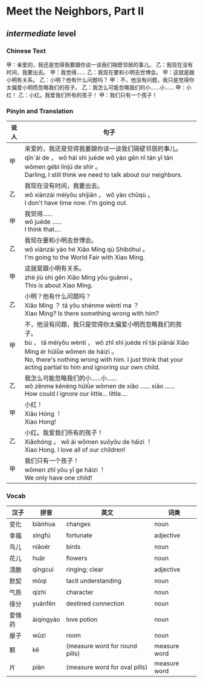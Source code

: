 # Meet the Neighbors, Part II
## *intermediate* level

### Chinese Text
甲：亲爱的，我还是觉得我要跟你谈一谈我们隔壁邻居的事儿。
乙：我现在没有时间，我要出去。
甲：我觉得......
乙：我现在要和小明去世博会。
甲：这就是跟小明有关系。
乙：小明？他有什么问题吗？
甲：不，他没有问题，我只是觉得你太偏爱小明而忽略我们的孩子。
乙：我怎么可能忽略我们的小......小......
甲：小红！
乙：小红。我爱我们所有的孩子！
甲：我们只有一个孩子！

### Pinyin and Translation
|说人|句子|
|----|----|
|甲|亲爱的，我还是觉得我要跟你谈一谈我们隔壁邻居的事儿。<br />qīn`ài de ， wǒ hái shì juéde wǒ yào gēn nǐ tán yī tán wǒmen gébì línjū de shìr 。<br />Darling, I still think we need to talk about our neighbors.|
|乙|我现在没有时间，我要出去。<br />wǒ xiànzài méiyǒu shíjiān ， wǒ yào chūqù 。<br />I don't have time now. I'm going out.|
|甲|我觉得......<br />wǒ juéde ......<br />I think that....|
|乙|我现在要和小明去世博会。<br />wǒ xiànzài yào hé Xiǎo Míng qù Shìbóhuì 。<br />I'm going to the World Fair with Xiao Ming.|
|甲|这就是跟小明有关系。<br />zhè jiù shì gēn Xiǎo Míng yǒu guānxi 。<br />This is about Xiao Ming.|
|乙|小明？他有什么问题吗？<br />Xiǎo Míng ？ tā yǒu shénme wèntí ma ？<br />Xiao Ming? Is there something wrong with him?|
|甲|不，他没有问题，我只是觉得你太偏爱小明而忽略我们的孩子。<br />bù ， tā méiyǒu wèntí ， wǒ zhǐ shì juéde nǐ tài piānài Xiǎo Míng ér hūlǜe wǒmen de háizi 。<br />No, there's nothing wrong with him. I just think that your acting partial to him and ignoring our own child.|
|乙|我怎么可能忽略我们的小......小......<br />wǒ zěnme kěnéng hūlǜe wǒmen de xiǎo ...... xiǎo ......<br />How could I ignore our little... little....|
|甲|小红！<br />Xiǎo Hóng ！<br />Xiao Hong!|
|乙|小红。我爱我们所有的孩子！<br />Xiǎohóng 。 wǒ ài wǒmen suǒyǒu de háizi ！<br />Xiao Hong. I love all of our children!|
|甲|我们只有一个孩子！<br />wǒmen zhǐ yǒu yī ge háizi ！<br />We only have one child!|
### Vocab
|汉子|拼音|英文|词类|
|----|----|----|----|
|变化|biànhua|changes|noun|
|幸福|xìngfú|fortunate|adjective|
|鸟儿|niǎoér|birds|noun|
|花儿|huār|flowers|noun|
|清脆|qīngcuì|ringing; clear|adjective|
|默契|mòqi|tacit understanding|noun|
|气质|qìzhi|character|noun|
|缘分|yuánfēn|destined connection|noun|
|爱情药|àiqíngyào|love potion|noun|
|屋子|wūzi|room|noun|
|颗|kē|(measure word for round pills)|measure word|
|片|piàn|(measure word for oval pills)|measure word|